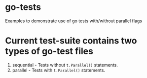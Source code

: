 # go-tests
Examples to demonstrate use of go tests with/without parallel flags

# Current test-suite contains two types of go-test files
1. sequential - Tests without `t.Parallel()` statements.
2. parallel - Tests with `t.Parallel()` statements.

